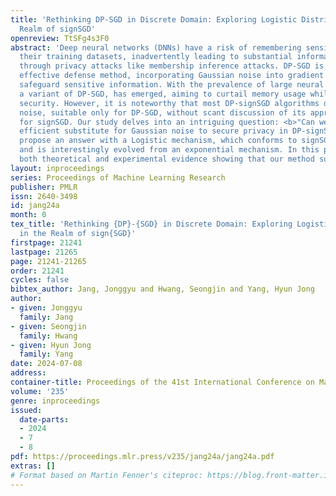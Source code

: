 ```yaml
---
title: 'Rethinking DP-SGD in Discrete Domain: Exploring Logistic Distribution in the
  Realm of signSGD'
openreview: TtSFg4s3F0
abstract: 'Deep neural networks (DNNs) have a risk of remembering sensitive data from
  their training datasets, inadvertently leading to substantial information leakage
  through privacy attacks like membership inference attacks. DP-SGD is a simple but
  effective defense method, incorporating Gaussian noise into gradient updates to
  safeguard sensitive information. With the prevalence of large neural networks, DP-signSGD,
  a variant of DP-SGD, has emerged, aiming to curtail memory usage while maintaining
  security. However, it is noteworthy that most DP-signSGD algorithms default to Gaussian
  noise, suitable only for DP-SGD, without scant discussion of its appropriateness
  for signSGD. Our study delves into an intriguing question: <b>"Can we find a more
  efficient substitute for Gaussian noise to secure privacy in DP-signSGD?"</b> We
  propose an answer with a Logistic mechanism, which conforms to signSGD principles
  and is interestingly evolved from an exponential mechanism. In this paper, we provide
  both theoretical and experimental evidence showing that our method surpasses DP-signSGD.'
layout: inproceedings
series: Proceedings of Machine Learning Research
publisher: PMLR
issn: 2640-3498
id: jang24a
month: 0
tex_title: 'Rethinking {DP}-{SGD} in Discrete Domain: Exploring Logistic Distribution
  in the Realm of sign{SGD}'
firstpage: 21241
lastpage: 21265
page: 21241-21265
order: 21241
cycles: false
bibtex_author: Jang, Jonggyu and Hwang, Seongjin and Yang, Hyun Jong
author:
- given: Jonggyu
  family: Jang
- given: Seongjin
  family: Hwang
- given: Hyun Jong
  family: Yang
date: 2024-07-08
address:
container-title: Proceedings of the 41st International Conference on Machine Learning
volume: '235'
genre: inproceedings
issued:
  date-parts:
  - 2024
  - 7
  - 8
pdf: https://proceedings.mlr.press/v235/jang24a/jang24a.pdf
extras: []
# Format based on Martin Fenner's citeproc: https://blog.front-matter.io/posts/citeproc-yaml-for-bibliographies/
---
```

